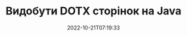 ---
############################# Static ############################
layout: "auto-gen-merger"
date: 2022-10-21T07:19:33
draft: false
otherformats: epub html mht mhtml odp ods odt one otp ott pdf pps ppsx ppt pptx rtf

############################# Head ############################
head_title: "Видобути DOTX сторінки в Java"
head_description: "Швидко видобувайте сторінки з файлу DOTX у Java. Збережіть новий документ, що містить вибрані сторінки, за допомогою API злиття документів."

############################# Header ############################
title: "Видобути DOTX сторінок на Java"
description: "Витягніть DOTX сторінки з кількома рядками коду Java."
bg_image: "https://cms.admin.containerize.com/templates/aspose/App_Themes/V3/images/bg/header1.png"
bg_overlay: false
button:
    enable: true
    icon: "fas fa-arrow-down"
    label: "Завантажте безкоштовну пробну версію"
    link: "https://downloads.groupdocs.com/merger/java"

############################# SubMenu ############################
submenu:
    enable: true

    left:
        img_alt: "GroupDocs.Merger for Java"
        image: "https://cms.admin.containerize.com/templates/groupdocs/images/product-logos/90x90-noborder/groupdocs-merger-java.png"
        product: "GroupDocs.Merger"
        platform: "Java"

    middle:
        button:

            # button loop
            - link: "https://apireference.groupdocs.com/merger/java"
              text: "Довідник API"

            # button loop
            - link: "https://github.com/groupdocs-merger"
              text: "Приклади коду"

            # button loop
            - link: "https://products.groupdocs.app/merger/family"
              text: "Живі демонстрації"

            # button loop
            - link: "https://purchase.groupdocs.com/pricing/merger/java"
              text: "Ціноутворення"

    right:
        link_download: "https://downloads.groupdocs.com/merger"
        link_learn: "https://docs.groupdocs.com/merger/java"
        link_buy: "https://purchase.groupdocs.com"

############################# About ############################
about:
    enable: true
    title: "Про API GroupDocs.Merger for Java"
    content: |
        [GroupDocs.Merger for Java](/uk/merger/java/) пропонує просте рішення для безпечного об’єднання та розділення між широким діапазоном форматів документів, включаючи PDF, Microsoft Office (Word, Excel, PowerPoint). , OneNote), OpenDocument, HTML, зображення та багато іншого в програмах Java. Додавши лише кілька рядків коду, виконайте кілька операцій з документами, наприклад переміщення, видалення, поворот, заміну, вилучення або зміну орієнтації сторінок у документах. API об’єднання документів також підтримує попередній перегляд сторінок документа як зображення для аналізу структури документа, форматування та вмісту на сторінці.
        
        GroupDocs.Merger API є правильним вибором для корпоративних рішень, яким потрібні функції вилучення сторінок файлів. Ці API добре підтримуються на всіх основних операційних системах і платформах, включаючи J2SE 7.0 (1.7), J2SE 8.0 (1.8), Java 10.

############################# Steps ############################
steps:
    enable: true
    title_left: "Видобути DOTX сторінки файлу в Java"
    content_left: |
        [GroupDocs.Merger for Java](/uk/merger/java/) дозволяє розробникам Java легко видобувати потрібні сторінки з файлу DOTX і зберігати його як новий файл, що містить вибрані сторінки, виконавши кілька простих кроків.
        
        * Ініціалізуйте **ExtractOptions** номерами сторінок, які мають з’явитися в кінцевому документі.
        * Створіть новий екземпляр **Merger** і передайте вихідний шлях до документа як параметр конструктора.
        * Викличте **extractPages** і передайте об’єкт **ExtractOptions**.
        * Викличте **save** і вкажіть шлях до файлу для збереження отриманого документа.

    title_right: "Системні вимоги"
    content_right: |
        API GroupDocs.Merger for Java підтримуються на всіх основних платформах і операційних системах. Перш ніж виконувати наведений нижче код, переконайтеся, що у вашій системі встановлено такі передумови.

        * Операційні системи: Microsoft Windows, Linux, MacOS
        * Середовища розробки: NetBeans, IntelliJ IDEA, Eclipse
        * Каркаси: J2SE 7.0 (1.7), J2SE 8.0 (1.8), Java 10
        * Завантажте останню версію GroupDocs.Merger for Java з [Maven](https://repository.groupdocs.com/webapp/#/artifacts/browse/tree/General/repo/com/groupdocs/groupdocs-merger)
         
    code: |
     {{% merger/additional-styles %}}
     {{< merger/code-merger title="Як видобути сторінки файлу DOTX за допомогою прикладу коду Java">}}

        ```java    
        // Розпакуйте сторінки файлу DOTX за допомогою GroupDocs.Merger API
        // Ініціалізувати клас ExtractOptions вибраними номерами сторінок
        ExtractOptions extractOptions = new ExtractOptions(new int[] { 2, 5 });

        // Створення екземпляра злиття з вхідним документом DOTX
        Merger merger = new Merger("input.dotx");

        // Викличте метод extractPages і передайте йому об’єкт ExtractOptions
        merger.extractPages(extractOptions);
    
        // Викличте метод збереження, щоб зберегти вихідний документ із вилученими сторінками
        merger.save("output.dotx");
        ```
     {{< /merger/code-merger >}}

############################# Demos ############################
demos:
    enable: true
    title: "Демонстрації в реальному часі – витягніть DOTX сторінок онлайн"
    content: |
       Розпакуйте сторінки файлу DOTX просто зараз, відвідавши веб-сайт [GroupDocs.Merger Live Demos](https://products.groupdocs.app/splitter/extract-pages/dotx).
       Жива демонстрація має такі переваги.
        
############################# About Formats ############################
about_formats:
    enable: true

############################# More Formats ############################
more_formats:
    enable: true
    title: "Вилучення сторінок з документів інших форматів"
    content: |
        Java API об’єднання та розділення документів для форматів файлів і зображень. Розпакуйте деякі з популярних форматів файлів, як зазначено нижче.

############################# Back to top ###############################
back_to_top:
    enable: true
---